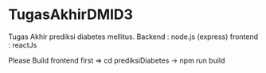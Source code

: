 # TugasAkhirDMID3
Tugas Akhir prediksi diabetes mellitus.
Backend : node.js (express)
frontend : reactJs

Please Build frontend first => cd prediksiDiabetes -> npm run build 
